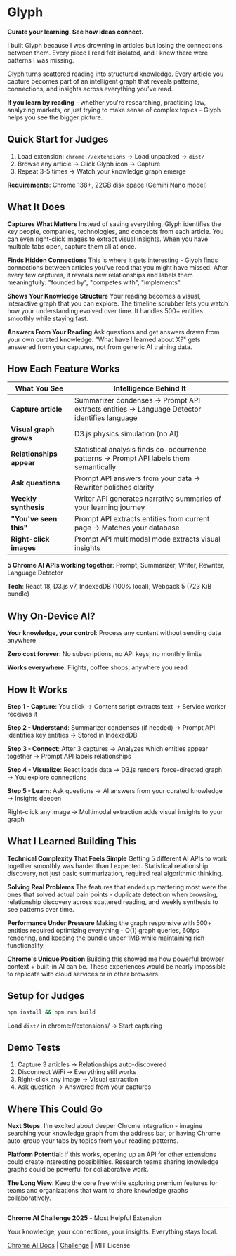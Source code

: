 # Glyph

**Curate your learning. See how ideas connect.**

I built Glyph because I was drowning in articles but losing the connections between them. Every piece I read felt isolated, and I knew there were patterns I was missing.

Glyph turns scattered reading into structured knowledge. Every article you capture becomes part of an intelligent graph that reveals patterns, connections, and insights across everything you've read.

**If you learn by reading** - whether you're researching, practicing law, analyzing markets, or just trying to make sense of complex topics - Glyph helps you see the bigger picture.

## Quick Start for Judges

1. Load extension: `chrome://extensions` → Load unpacked → `dist/`
2. Browse any article → Click Glyph icon → Capture
3. Repeat 3-5 times → Watch your knowledge graph emerge

**Requirements**: Chrome 138+, 22GB disk space (Gemini Nano model)

## What It Does

**Captures What Matters**
Instead of saving everything, Glyph identifies the key people, companies, technologies, and concepts from each article. You can even right-click images to extract visual insights. When you have multiple tabs open, capture them all at once.

**Finds Hidden Connections**
This is where it gets interesting - Glyph finds connections between articles you've read that you might have missed. After every few captures, it reveals new relationships and labels them meaningfully: "founded by", "competes with", "implements".

**Shows Your Knowledge Structure**
Your reading becomes a visual, interactive graph that you can explore. The timeline scrubber lets you watch how your understanding evolved over time. It handles 500+ entities smoothly while staying fast.

**Answers From Your Reading**
Ask questions and get answers drawn from your own curated knowledge. "What have I learned about X?" gets answered from your captures, not from generic AI training data.

## How Each Feature Works

| What You See | Intelligence Behind It |
|--------------|------------------------|
| **Capture article** | Summarizer condenses → Prompt API extracts entities → Language Detector identifies language |
| **Visual graph grows** | D3.js physics simulation (no AI) |
| **Relationships appear** | Statistical analysis finds co-occurrence patterns → Prompt API labels them semantically |
| **Ask questions** | Prompt API answers from your data → Rewriter polishes clarity |
| **Weekly synthesis** | Writer API generates narrative summaries of your learning journey |
| **"You've seen this"** | Prompt API extracts entities from current page → Matches your database |
| **Right-click images** | Prompt API multimodal mode extracts visual insights |

**5 Chrome AI APIs working together**: Prompt, Summarizer, Writer, Rewriter, Language Detector

**Tech**: React 18, D3.js v7, IndexedDB (100% local), Webpack 5 (723 KiB bundle)

## Why On-Device AI?

**Your knowledge, your control**: Process any content without sending data anywhere

**Zero cost forever**: No subscriptions, no API keys, no monthly limits

**Works everywhere**: Flights, coffee shops, anywhere you read

## How It Works

**Step 1 - Capture**: You click → Content script extracts text → Service worker receives it

**Step 2 - Understand**: Summarizer condenses (if needed) → Prompt API identifies key entities → Stored in IndexedDB

**Step 3 - Connect**: After 3 captures → Analyzes which entities appear together → Prompt API labels relationships

**Step 4 - Visualize**: React loads data → D3.js renders force-directed graph → You explore connections

**Step 5 - Learn**: Ask questions → AI answers from your curated knowledge → Insights deepen

Right-click any image → Multimodal extraction adds visual insights to your graph

## What I Learned Building This

**Technical Complexity That Feels Simple**
Getting 5 different AI APIs to work together smoothly was harder than I expected. Statistical relationship discovery, not just basic summarization, required real algorithmic thinking.

**Solving Real Problems**
The features that ended up mattering most were the ones that solved actual pain points - duplicate detection when browsing, relationship discovery across scattered reading, and weekly synthesis to see patterns over time.

**Performance Under Pressure**
Making the graph responsive with 500+ entities required optimizing everything - O(1) graph queries, 60fps rendering, and keeping the bundle under 1MB while maintaining rich functionality.

**Chrome's Unique Position**
Building this showed me how powerful browser context + built-in AI can be. These experiences would be nearly impossible to replicate with cloud services or in other browsers.

## Setup for Judges

```bash
npm install && npm run build
```

Load `dist/` in chrome://extensions/ → Start capturing

## Demo Tests

1. Capture 3 articles → Relationships auto-discovered
2. Disconnect WiFi → Everything still works
3. Right-click any image → Visual extraction
4. Ask question → Answered from your captures

## Where This Could Go

**Next Steps**: I'm excited about deeper Chrome integration - imagine searching your knowledge graph from the address bar, or having Chrome auto-group your tabs by topics from your reading patterns.

**Platform Potential**: If this works, opening up an API for other extensions could create interesting possibilities. Research teams sharing knowledge graphs could be powerful for collaborative work.

**The Long View**: Keep the core free while exploring premium features for teams and organizations that want to share knowledge graphs collaboratively.

---

**Chrome AI Challenge 2025** - Most Helpful Extension

Your knowledge, your connections, your insights. Everything stays local.

[Chrome AI Docs](https://developer.chrome.com/docs/ai/built-in-apis) | [Challenge](https://googlechromeai2025.devpost.com) | MIT License
